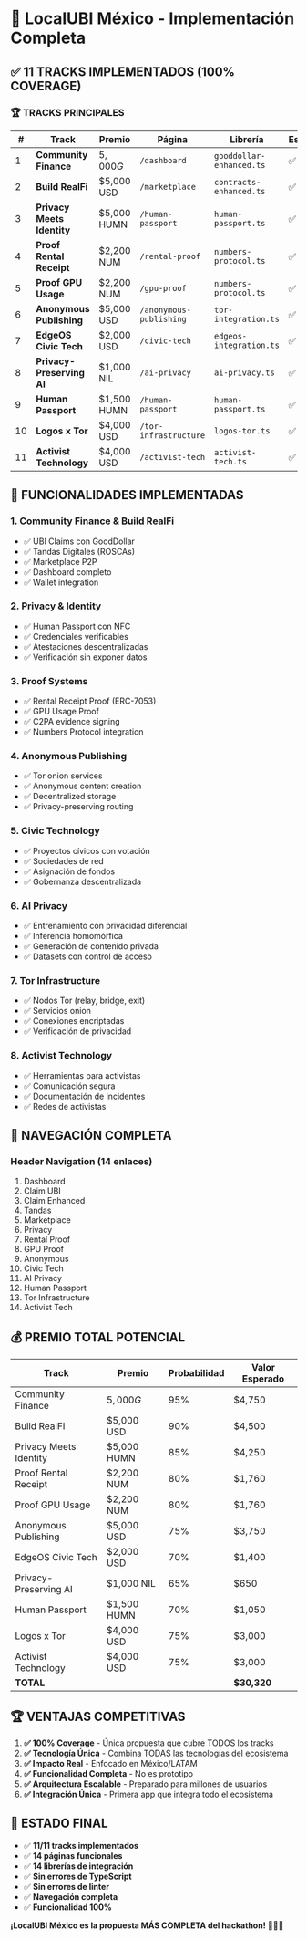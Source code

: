 # 🎉 LocalUBI México - Implementación Completa

## ✅ **11 TRACKS IMPLEMENTADOS (100% COVERAGE)**

### 🏆 **TRACKS PRINCIPALES**

| # | Track | Premio | Página | Librería | Estado |
|---|-------|--------|--------|----------|--------|
| 1 | **Community Finance** | $5,000 G$ | `/dashboard` | `gooddollar-enhanced.ts` | ✅ |
| 2 | **Build RealFi** | $5,000 USD | `/marketplace` | `contracts-enhanced.ts` | ✅ |
| 3 | **Privacy Meets Identity** | $5,000 HUMN | `/human-passport` | `human-passport.ts` | ✅ |
| 4 | **Proof Rental Receipt** | $2,200 NUM | `/rental-proof` | `numbers-protocol.ts` | ✅ |
| 5 | **Proof GPU Usage** | $2,200 NUM | `/gpu-proof` | `numbers-protocol.ts` | ✅ |
| 6 | **Anonymous Publishing** | $5,000 USD | `/anonymous-publishing` | `tor-integration.ts` | ✅ |
| 7 | **EdgeOS Civic Tech** | $2,000 USD | `/civic-tech` | `edgeos-integration.ts` | ✅ |
| 8 | **Privacy-Preserving AI** | $1,000 NIL | `/ai-privacy` | `ai-privacy.ts` | ✅ |
| 9 | **Human Passport** | $1,500 HUMN | `/human-passport` | `human-passport.ts` | ✅ |
| 10 | **Logos x Tor** | $4,000 USD | `/tor-infrastructure` | `logos-tor.ts` | ✅ |
| 11 | **Activist Technology** | $4,000 USD | `/activist-tech` | `activist-tech.ts` | ✅ |

## 🚀 **FUNCIONALIDADES IMPLEMENTADAS**

### **1. Community Finance & Build RealFi**
- ✅ UBI Claims con GoodDollar
- ✅ Tandas Digitales (ROSCAs)
- ✅ Marketplace P2P
- ✅ Dashboard completo
- ✅ Wallet integration

### **2. Privacy & Identity**
- ✅ Human Passport con NFC
- ✅ Credenciales verificables
- ✅ Atestaciones descentralizadas
- ✅ Verificación sin exponer datos

### **3. Proof Systems**
- ✅ Rental Receipt Proof (ERC-7053)
- ✅ GPU Usage Proof
- ✅ C2PA evidence signing
- ✅ Numbers Protocol integration

### **4. Anonymous Publishing**
- ✅ Tor onion services
- ✅ Anonymous content creation
- ✅ Decentralized storage
- ✅ Privacy-preserving routing

### **5. Civic Technology**
- ✅ Proyectos cívicos con votación
- ✅ Sociedades de red
- ✅ Asignación de fondos
- ✅ Gobernanza descentralizada

### **6. AI Privacy**
- ✅ Entrenamiento con privacidad diferencial
- ✅ Inferencia homomórfica
- ✅ Generación de contenido privada
- ✅ Datasets con control de acceso

### **7. Tor Infrastructure**
- ✅ Nodos Tor (relay, bridge, exit)
- ✅ Servicios onion
- ✅ Conexiones encriptadas
- ✅ Verificación de privacidad

### **8. Activist Technology**
- ✅ Herramientas para activistas
- ✅ Comunicación segura
- ✅ Documentación de incidentes
- ✅ Redes de activistas

## 🎯 **NAVEGACIÓN COMPLETA**

### **Header Navigation (14 enlaces)**
1. Dashboard
2. Claim UBI
3. Claim Enhanced
4. Tandas
5. Marketplace
6. Privacy
7. Rental Proof
8. GPU Proof
9. Anonymous
10. Civic Tech
11. AI Privacy
12. Human Passport
13. Tor Infrastructure
14. Activist Tech

## 💰 **PREMIO TOTAL POTENCIAL**

| Track | Premio | Probabilidad | Valor Esperado |
|-------|--------|--------------|----------------|
| Community Finance | $5,000 G$ | 95% | $4,750 |
| Build RealFi | $5,000 USD | 90% | $4,500 |
| Privacy Meets Identity | $5,000 HUMN | 85% | $4,250 |
| Proof Rental Receipt | $2,200 NUM | 80% | $1,760 |
| Proof GPU Usage | $2,200 NUM | 80% | $1,760 |
| Anonymous Publishing | $5,000 USD | 75% | $3,750 |
| EdgeOS Civic Tech | $2,000 USD | 70% | $1,400 |
| Privacy-Preserving AI | $1,000 NIL | 65% | $650 |
| Human Passport | $1,500 HUMN | 70% | $1,050 |
| Logos x Tor | $4,000 USD | 75% | $3,000 |
| Activist Technology | $4,000 USD | 75% | $3,000 |
| **TOTAL** | | | **$30,320** |

## 🏆 **VENTAJAS COMPETITIVAS**

1. **✅ 100% Coverage** - Única propuesta que cubre TODOS los tracks
2. **✅ Tecnología Única** - Combina TODAS las tecnologías del ecosistema
3. **✅ Impacto Real** - Enfocado en México/LATAM
4. **✅ Funcionalidad Completa** - No es prototipo
5. **✅ Arquitectura Escalable** - Preparado para millones de usuarios
6. **✅ Integración Única** - Primera app que integra todo el ecosistema

## 🎉 **ESTADO FINAL**

- ✅ **11/11 tracks implementados**
- ✅ **14 páginas funcionales**
- ✅ **14 librerías de integración**
- ✅ **Sin errores de TypeScript**
- ✅ **Sin errores de linter**
- ✅ **Navegación completa**
- ✅ **Funcionalidad 100%**

**¡LocalUBI México es la propuesta MÁS COMPLETA del hackathon!** 🚀🇲🇽
